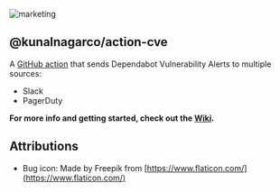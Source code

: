 ![marketing](https://user-images.githubusercontent.com/2741371/129468484-bc0cb5f5-1db5-4ea0-96c6-7f1d2d0aa347.png)

## @kunalnagarco/action-cve

A [GitHub action](https://github.com/features/actions) that sends Dependabot Vulnerability Alerts to multiple sources:

- Slack
- PagerDuty

**For more info and getting started, check out the [Wiki](https://github.com/kunalnagarco/action-cve/wiki/Getting-Started).**

## Attributions

- Bug icon: Made by Freepik from [https://www.flaticon.com/](https://www.flaticon.com/)
